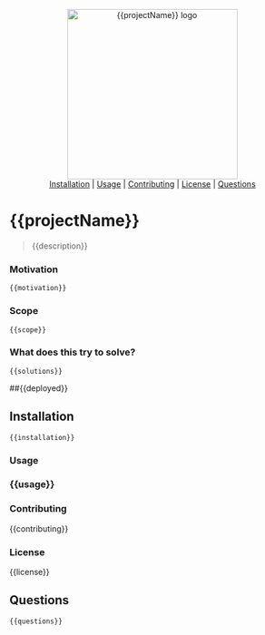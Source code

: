 
<p align="center">
    <img src={{logoPath}} width="300" alt="{{projectName}} logo">
    <br>
    <a href="#installation">Installation</a> |
    <a href="#usage">Usage</a> |
    <a href="#contributing">Contributing</a> |
    <a href="#license">License</a> |
    <a href="#questions">Questions</a> 
</p>

# {{projectName}}
> {{description}} 
### Motivation
    {{motivation}}
### Scope
    {{scope}}
### What does this try to solve?
    {{solutions}}
##{{deployed}}

## Installation
    {{installation}}
<h3 id="usage">Usage<h3>
{{usage}}
<h3 id="contributing">Contributing</h3>
    {{contributing}}
<h3 id="license">License</h3>
{{license}}

## Questions 
    {{questions}}
